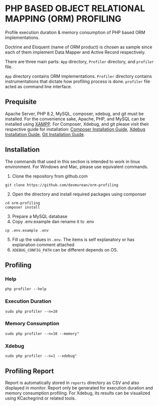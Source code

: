# PHP BASED OBJECT RELATIONAL MAPPING (ORM) PROFILING

Profile execution duration & memory consumption of PHP based ORM implementations.

Doctrine and Eloquent (name of ORM product) is chosen as sample since each of them implement Data Mapper and Active Record respectively.

There are three main parts: `App` directory, `Profiler` directory, and `profiler` file.

`App` directory contains ORM implementations. `Profiler` directory contains instrumentations that dictate how profiling process is done. `profiler` file acted as command line interface.

## Prequisite

Apache Server, PHP 8.2, MySQL, composer, xdebug, and git must be installed. For the convenience sake, Apache, PHP, and MySQL can be installed using [XAMPP](https://www.apachefriends.org/). For Composer, Xdebug, and git please visit their respective guide for installation: [Composer Installation Guide](https://getcomposer.org/download/), [Xdebug Installation Guide](https://xdebug.org/docs/install), [Git Installation Guide]().

## Installation

The commands that used in this section is intended to work in linux environment. For Windows and Mac, please use equivalent commands.

1. Clone the repository from github.com

```
git clone https://github.com/devmurean/orm-profiling
```

2. Open the directory and install required packages using componser

```
cd orm-profiling
composer install
```

3. Prepare a MySQL database
4. Copy .env.example dan rename it to .env

```
cp .env.example .env
```

5. Fill up the values in `.env`. The items is self explanatory or has explanation comment attached
6. `XDEBUG_CONFIG_PATH` can be different depends on OS.

## Profiling

### Help

```
php profiler --help
```

### Execution Duration

```
sudo php profiler --n=10
```

### Memory Consumption

```
sudo php profiler --n=10 --memory"
```

### Xdebug

```
sudo php profiler --n=1 --xdebug"
```

## Profiling Report

Report is automatically stored in `reports` directory as CSV and also displayed in monitor. Report only be generated for execution duration and memory consumption profiling. For Xdebug, its results can be visualized using KCachegrind or related tools.
